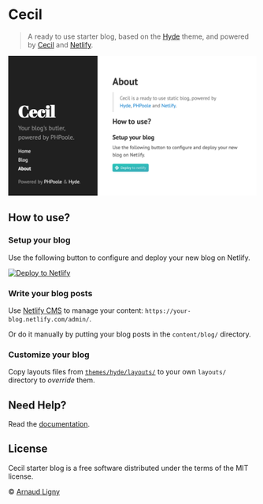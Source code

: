 # Cecil

> A ready to use starter blog, based on the [Hyde](https://github.com/PHPoole/theme-hyde) theme, and powered by [Cecil](https://cecil.app) and [Netlify](https://www.netlify.com).

![Cecil preview](static/images/cecil-preview.png)

## How to use?

### Setup your blog

Use the following button to configure and deploy your new blog on Netlify.

[![Deploy to Netlify](https://www.netlify.com/img/deploy/button.svg)](https://app.netlify.com/start/deploy?repository=https://github.com/Cecil/starter-blog)

### Write your blog posts

Use [Netlify CMS](https://www.netlifycms.org) to manage your content: `https://your-blog.netlify.com/admin/`.

Or do it manually by putting your blog posts in the `content/blog/` directory.

### Customize your blog

Copy layouts files from [`themes/hyde/layouts/`](https://github.com/Cecilapp/theme-hyde/tree/master/layouts) to your own `layouts/` directory to _override_ them.

## Need Help?

Read the [documentation](https://cecil.app/documentation/).

## License

Cecil starter blog is a free software distributed under the terms of the MIT license.

© [Arnaud Ligny](https://arnaudligny.fr)
